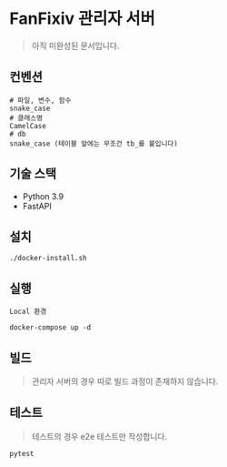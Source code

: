 # FanFixiv 관리자 서버

> 아직 미완성된 문서입니다.

## 컨벤션

```
# 파일, 변수, 함수
snake_case
# 클래스명
CamelCase
# db
snake_case (테이블 앞에는 무조건 tb_를 붙입니다)
```

## 기술 스택

- Python 3.9
- FastAPI

## 설치

```
./docker-install.sh
```

## 실행

```
Local 환경

docker-compose up -d

```

## 빌드

> 관리자 서버의 경우 따로 빌드 과정이 존재하지 않습니다.

## 테스트

> 테스트의 경우 e2e 테스트만 작성합니다.

```
pytest
```
